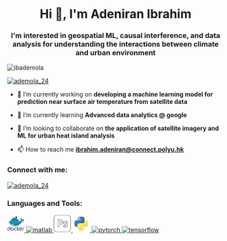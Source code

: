 <h1 align="center">Hi 👋, I'm Adeniran Ibrahim</h1>
<h3 align="center">I'm interested in geospatial ML, causal interference, and data analysis for understanding the interactions between climate and urban environment</h3>

<p align="left"> <img src="https://komarev.com/ghpvc/?username=ibademola&label=Profile%20views&color=0e75b6&style=flat" alt="ibademola" /> </p>

<p align="left"> <a href="https://twitter.com/ademola_24" target="blank"><img src="https://img.shields.io/twitter/follow/ademola_24?logo=twitter&style=for-the-badge" alt="ademola_24" /></a> </p>

- 🔭 I’m currently working on **developing a machine learning model for prediction near surface air temperature from satellite data**

- 🌱 I’m currently learning **Advanced data analytics @ google**

- 👯 I’m looking to collaborate on **the application of satellite imagery and ML for urban heat island analysis**

- 📫 How to reach me **ibrahim.adeniran@connect.polyu.hk**

<h3 align="left">Connect with me:</h3>
<p align="left">
<a href="https://twitter.com/ademola_24" target="blank"><img align="center" src="https://raw.githubusercontent.com/rahuldkjain/github-profile-readme-generator/master/src/images/icons/Social/twitter.svg" alt="ademola_24" height="30" width="40" /></a>
</p>

<h3 align="left">Languages and Tools:</h3>
<p align="left"> <a href="https://www.docker.com/" target="_blank" rel="noreferrer"> <img src="https://raw.githubusercontent.com/devicons/devicon/master/icons/docker/docker-original-wordmark.svg" alt="docker" width="40" height="40"/> </a> <a href="https://www.mathworks.com/" target="_blank" rel="noreferrer"> <img src="https://upload.wikimedia.org/wikipedia/commons/2/21/Matlab_Logo.png" alt="matlab" width="40" height="40"/> </a> <a href="https://www.photoshop.com/en" target="_blank" rel="noreferrer"> <img src="https://raw.githubusercontent.com/devicons/devicon/master/icons/photoshop/photoshop-line.svg" alt="photoshop" width="40" height="40"/> </a> <a href="https://www.python.org" target="_blank" rel="noreferrer"> <img src="https://raw.githubusercontent.com/devicons/devicon/master/icons/python/python-original.svg" alt="python" width="40" height="40"/> </a> <a href="https://pytorch.org/" target="_blank" rel="noreferrer"> <img src="https://www.vectorlogo.zone/logos/pytorch/pytorch-icon.svg" alt="pytorch" width="40" height="40"/> </a> <a href="https://www.tensorflow.org" target="_blank" rel="noreferrer"> <img src="https://www.vectorlogo.zone/logos/tensorflow/tensorflow-icon.svg" alt="tensorflow" width="40" height="40"/> </a> </p>

